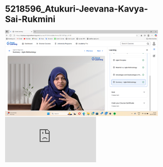 # 5218596_Atukuri-Jeevana-Kavya-Sai-Rukmini

![Agile GL](https://github.com/atukurikavya/5218596_Atukuri-Jeevana-Kavya-Sai-Rukmini/blob/a8b789a8ce558d4d7004c15b0172dc923b4116f7/5218596_Atukuri-Jeevana-Kavya-Sai-Rukmini.png)
![Simplilearn-git](https://github.com/atukurikavya/5218596_Atukuri-Jeevana-Kavya-Sai-Rukmini/blob/1911b3fbc60efbc1245803721e65b558fed171b5/5218596_Atukuri-Jeevana-Kavya-Sai-Rukmini.pdf)
